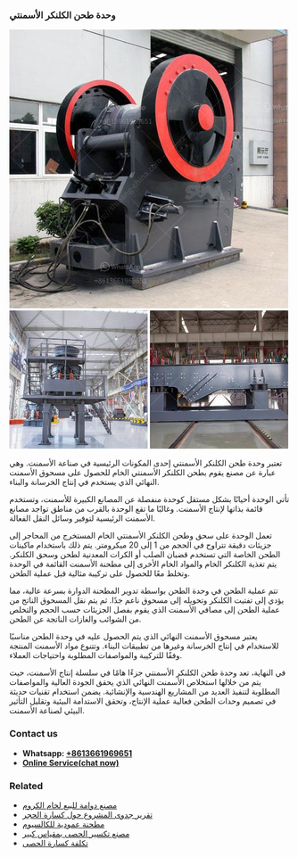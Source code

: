 <h3>وحدة طحن الكلنكر الأسمنتي</h3><img src='1701854416.jpg' alt=''><p>تعتبر وحدة طحن الكلنكر الأسمنتي إحدى المكونات الرئيسية في صناعة الأسمنت. وهي عبارة عن مصنع يقوم بطحن الكلنكر الأسمنتي الخام للحصول على مسحوق الأسمنت النهائي الذي يستخدم في إنتاج الخرسانة والبناء.</p><p>تأتي الوحدة أحيانًا بشكل مستقل كوحدة منفصلة عن المصانع الكبيرة للأسمنت، وتستخدم قائمة بذاتها لإنتاج الأسمنت. وغالبًا ما تقع الوحدة بالقرب من مناطق تواجد مصانع الأسمنت الرئيسية لتوفير وسائل النقل الفعالة.</p><p>تعمل الوحدة على سحق وطحن الكلنكر الأسمنتي الخام المستخرج من المحاجر إلى جزيئات دقيقة تتراوح في الحجم من 1 إلى 20 ميكرومتر. يتم ذلك باستخدام ماكينات الطحن الخاصة التي تستخدم قضبان الصلب أو الكرات المعدنية لطحن وسحق الكلنكر. يتم تغذية الكلنكر الخام والمواد الخام الأخرى إلى مطحنة الأسمنت القائمة في الوحدة وتخلط معًا للحصول على تركيبة مثالية قبل عملية الطحن.</p><p>تتم عملية الطحن في وحدة الطحن بواسطة تدوير المطحنة الدوارة بسرعة عالية، مما يؤدي إلى تفتيت الكلنكر وتحويله إلى مسحوق ناعم جدًا. ثم يتم نقل المسحوق الناتج من عملية الطحن إلى مصافي الأسمنت الذي يقوم بفصل الجزيئات حسب الحجم والتخلص من الشوائب والغازات الناتجة عن الطحن.</p><p>يعتبر مسحوق الأسمنت النهائي الذي يتم الحصول عليه في وحدة الطحن مناسبًا للاستخدام في إنتاج الخرسانة وغيرها من تطبيقات البناء. وتتنوع مواد الأسمنت المنتجة وفقًا للتركيبة والمواصفات المطلوبة واحتياجات العملاء.</p><p>في النهاية، تعد وحدة طحن الكلنكر الأسمنتي جزءًا هامًا في سلسلة إنتاج الأسمنت، حيث يتم من خلالها استخلاص الأسمنت النهائي الذي يحقق الجودة العالية والمواصفات المطلوبة لتنفيذ العديد من المشاريع الهندسية والإنشائية. يضمن استخدام تقنيات حديثة في تصميم وحدات الطحن فعالية عملية الإنتاج، وتحقق الاستدامة البيئية وتقليل التأثير البيئي لصناعة الأسمنت.</p><h3>Contact us</h3><ul><li><strong>Whatsapp:&nbsp;<a href="https://wa.me/8613661969651">+8613661969651</a></strong></li><li><a href="https://swt.shibang-china.com/?git&amp;zhl&amp;وحدة طحن الكلنكر الأسمنتي"><strong>Online Service(chat now)</strong></a></li></ul><h3>Related</h3><ul><li><a href='مصنع دوامة للبيع لخام الكروم.md'>مصنع دوامة للبيع لخام الكروم</a></li><li><a href='تقرير جدوى المشروع حول كسارة الحجر.md'>تقرير جدوى المشروع حول كسارة الحجر</a></li><li><a href='مطحنة عمودية للكالسيوم.md'>مطحنة عمودية للكالسيوم</a></li><li><a href='مصنع تكسير الحصى بمقياس كبير.md'>مصنع تكسير الحصى بمقياس كبير</a></li><li><a href='تكلفة كسارة الحصى.md'>تكلفة كسارة الحصى</a></li></ul>